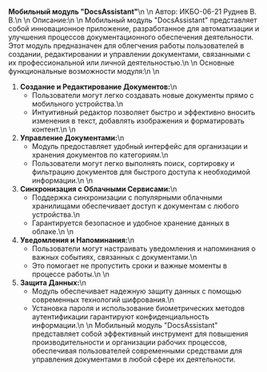 <b>Мобильный модуль "DocsAssistant"</b>\n
\n
Автор: ИКБО-06-21 Руднев В. В.\n
\n
Описание:\n
\n
Мобильный модуль "DocsAssistant" представляет собой инновационное приложение, разработанное для автоматизации и улучшения процессов документационного обеспечения деятельности. Этот модуль предназначен для облегчения работы пользователей в создании, редактировании и управлении документами, связанными с их профессиональной или личной деятельностью.\n
\n
Основные функциональные возможности модуля:\n
\n
1. <b>Создание и Редактирование Документов:</b>\n
   - Пользователи могут легко создавать новые документы прямо с мобильного устройства.\n
   - Интуитивный редактор позволяет быстро и эффективно вносить изменения в текст, добавлять изображения и форматировать контент.\n
\n
2. <b>Управление Документами:</b>\n
   - Модуль предоставляет удобный интерфейс для организации и хранения документов по категориям.\n
   - Пользователи могут легко выполнять поиск, сортировку и фильтрацию документов для быстрого доступа к необходимой информации.\n
\n
3. <b>Синхронизация с Облачными Сервисами:</b>\n
   - Поддержка синхронизации с популярными облачными хранилищами обеспечивает доступ к документам с любого устройства.\n
   - Гарантируется безопасное и удобное хранение данных в облаке.\n
\n
4. <b>Уведомления и Напоминания:</b>\n
   - Пользователи могут настраивать уведомления и напоминания о важных событиях, связанных с документами.\n
   - Это помогает не пропустить сроки и важные моменты в процессе работы.\n
\n
5. <b>Защита Данных:</b>\n
   - Модуль обеспечивает надежную защиту данных с помощью современных технологий шифрования.\n
   - Установка пароля и использование биометрических методов аутентификации гарантируют конфиденциальность информации.\n
\n
Мобильный модуль "DocsAssistant" представляет собой эффективный инструмент для повышения производительности и организации рабочих процессов, обеспечивая пользователей современными средствами для управления документами в любой сфере их деятельности.
    

